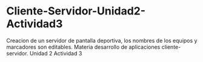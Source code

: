 # Cliente-Servidor-Unidad2-Actividad3
Creacion de un servidor de pantalla deportiva, los nombres de los equipos y marcadores son editables. Materia desarrollo de aplicaciones cliente-servidor. Unidad 2 Actividad 3
